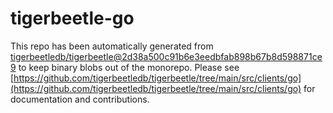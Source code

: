 # tigerbeetle-go
This repo has been automatically generated from [tigerbeetledb/tigerbeetle@2d38a500c91b6e3eedbfab898b67b8d598871ce9](https://github.com/tigerbeetledb/tigerbeetle/commit/2d38a500c91b6e3eedbfab898b67b8d598871ce9) to keep binary blobs out of the monorepo. Please see [https://github.com/tigerbeetledb/tigerbeetle/tree/main/src/clients/go](https://github.com/tigerbeetledb/tigerbeetle/tree/main/src/clients/go) for documentation and contributions.
